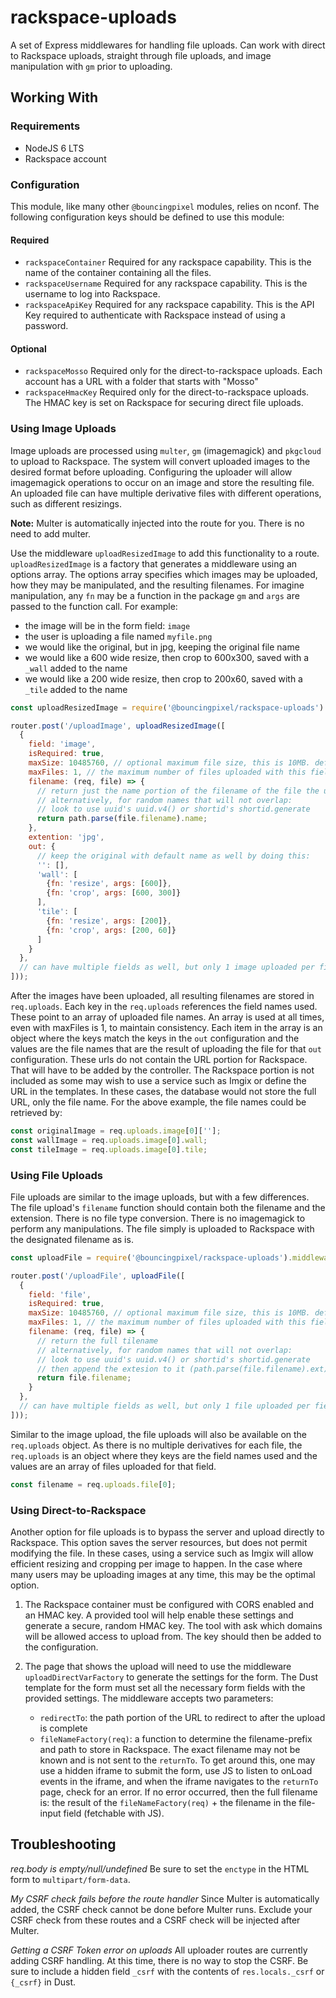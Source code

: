 # rackspace-uploads

A set of Express middlewares for handling file uploads.
Can work with direct to Rackspace uploads,
straight through file uploads,
and image manipulation with `gm` prior to uploading.

## Working With

### Requirements

- NodeJS 6 LTS
- Rackspace account

### Configuration

This module, like many other `@bouncingpixel` modules, relies on nconf.
The following configuration keys should be defined to use this module:

#### Required
- `rackspaceContainer`
    Required for any rackspace capability. This is the name of the container containing all the files.
- `rackspaceUsername`
    Required for any rackspace capability. This is the username to log into Rackspace.
- `rackspaceApiKey`
    Required for any rackspace capability. This is the API Key required to authenticate with Rackspace instead of using a password.

#### Optional
- `rackspaceMosso`
    Required only for the direct-to-rackspace uploads. Each account has a URL with a folder that starts with "Mosso"
- `rackspaceHmacKey`
    Required only for the direct-to-rackspace uploads. The HMAC key is set on Rackspace for securing direct file uploads.

### Using Image Uploads

Image uploads are processed using `multer`, `gm` (imagemagick) and `pkgcloud` to upload to Rackspace.
The system will convert uploaded images to the desired format before uploading.
Configuring the uploader will allow imagemagick operations to occur on an image and store the resulting file.
An uploaded file can have multiple derivative files with different operations, such as different resizings.

**Note:** Multer is automatically injected into the route for you. There is no need to add multer.

Use the middleware `uploadResizedImage` to add this functionality to a route.
`uploadResizedImage` is a factory that generates a middleware using an options array. The options array
specifies which images may be uploaded, how they may be manipulated, and the resulting filenames.
For imagine manipulation, any `fn` may be a function in the package `gm` and `args` are passed to the function call.
For example:

- the image will be in the form field: `image`
- the user is uploading a file named `myfile.png`
- we would like the original, but in jpg, keeping the original file name
- we would like a 600 wide resize, then crop to 600x300, saved with a `_wall` added to the name
- we would like a 200 wide resize, then crop to 200x60, saved with a `_tile` added to the name

```js
const uploadResizedImage = require('@bouncingpixel/rackspace-uploads').middleware.uploadResizedImage;

router.post('/uploadImage', uploadResizedImage([
  {
    field: 'image',
    isRequired: true,
    maxSize: 10485760, // optional maximum file size, this is 10MB. defaults to allow all sizes
    maxFiles: 1, // the maximum number of files uploaded with this field. defaults to 1
    filename: (req, file) => {
      // return just the name portion of the filename of the file the user uploaded
      // alternatively, for random names that will not overlap:
      // look to use uuid's uuid.v4() or shortid's shortid.generate
      return path.parse(file.filename).name;
    },
    extention: 'jpg',
    out: {
      // keep the original with default name as well by doing this:
      '': [],
      'wall': [
        {fn: 'resize', args: [600]},
        {fn: 'crop', args: [600, 300]}
      ],
      'tile': [
        {fn: 'resize', args: [200]},
        {fn: 'crop', args: [200, 60]}
      ]
    }
  },
  // can have multiple fields as well, but only 1 image uploaded per field
]));
```

After the images have been uploaded, all resulting filenames are stored in `req.uploads`.
Each key in the `req.uploads` references the field names used. These point to an array of uploaded file names.
An array is used at all times, even with maxFiles is 1, to maintain consistency.
Each item in the array is an object where the keys match the keys in the `out` configuration and the values are
the file names that are the result of uploading the file for that `out` configuration.
These urls do not contain the URL portion for Rackspace. That will have to be added by the controller.
The Rackspace portion is not included as some may wish to use a service such as Imgix or define the URL
in the templates. In these cases, the database would not store the full URL, only the file name.
For the above example, the file names could be retrieved by:

```js
const originalImage = req.uploads.image[0][''];
const wallImage = req.uploads.image[0].wall;
const tileImage = req.uploads.image[0].tile;
```

### Using File Uploads

File uploads are similar to the image uploads, but with a few differences.
The file upload's `filename` function should contain both the filename and the extension.
There is no file type conversion. There is no imagemagick to perform any manipulations.
The file simply is uploaded to Rackspace with the designated filename as is.

```js
const uploadFile = require('@bouncingpixel/rackspace-uploads').middleware.uploadFile;

router.post('/uploadFile', uploadFile([
  {
    field: 'file',
    isRequired: true,
    maxSize: 10485760, // optional maximum file size, this is 10MB. defaults to allow all sizes
    maxFiles: 1, // the maximum number of files uploaded with this field. defaults to 1
    filename: (req, file) => {
      // return the full tilename
      // alternatively, for random names that will not overlap:
      // look to use uuid's uuid.v4() or shortid's shortid.generate
      // then append the extesion to it (path.parse(file.filename).ext)
      return file.filename;
    }
  },
  // can have multiple fields as well, but only 1 file uploaded per field
]));
```

Similar to the image upload, the file uploads will also be available on the `req.uploads` object.
As there is no multiple derivatives for each file, the `req.uploads` is an object where they keys
are the field names used and the values are an array of files uploaded for that field.

```js
const filename = req.uploads.file[0];
```

### Using Direct-to-Rackspace

Another option for file uploads is to bypass the server and upload directly to Rackspace.
This option saves the server resources, but does not permit modifying the file. In these cases,
using a service such as Imgix will allow efficient resizing and cropping per image to happen.
In the case where many users may be uploading images at any time, this may be the optimal option.

1. The Rackspace container must be configured with CORS enabled and an HMAC key.
   A provided tool will help enable these settings and generate a secure, random HMAC key.
   The tool with ask which domains will be allowed access to upload from.
   The key should then be added to the configuration.

2. The page that shows the upload will need to use the middleware `uploadDirectVarFactory` to
   generate the settings for the form. The Dust template for the form must set all the necessary
   form fields with the provided settings. The middleware accepts two parameters:
   - `redirectTo`: the path portion of the URL to redirect to after the upload is complete
   - `fileNameFactory(req)`: a function to determine the filename-prefix and path to store in Rackspace.
     The exact filename may not be known and is not sent to the `returnTo`. To get around this, one may use
     a hidden iframe to submit the form, use JS to listen to onLoad events in the iframe, and when the iframe
     navigates to the `returnTo` page, check for an error. If no error occurred, then the full filename is:
     the result of the `fileNameFactory(req)` + the filename in the file-input field (fetchable with JS).

## Troubleshooting

_req.body is empty/null/undefined_
Be sure to set the `enctype` in the HTML form to `multipart/form-data`.

_My CSRF check fails before the route handler_
Since Multer is automatically added, the CSRF check cannot be done before Multer runs.
Exclude your CSRF check from these routes and a CSRF check will be injected after Multer.

_Getting a CSRF Token error on uploads_
All uploader routes are currently adding CSRF handling. At this time, there is no way to stop the CSRF.
Be sure to include a hidden field `_csrf` with the contents of `res.locals._csrf` or `{_csrf}` in Dust.
